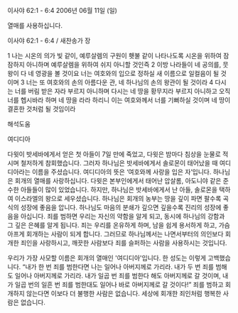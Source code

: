 이사야 62:1 - 6:4 
2006년 06월 11일 (일)

열매를 사용하십니다.



이사야 62:1 - 6:4 / 새찬송가  장


1 나는 시온의 의가 빛 같이, 예루살렘의 구원이 횃불 같이 나타나도록 시온을 위하여 잠잠하지 아니하며 예루살렘을 위하여 쉬지 아니할 것인즉 2 이방 나라들이 네 공의를, 뭇 왕이 다 네 영광을 볼 것이요 너는 여호와의 입으로 정하실 새 이름으로 일컬음이 될 것이며 3 너는 또 여호와의 손의 아름다운 관, 네 하나님의 손의 왕관이 될 것이라 4 다시는 너를 버림 받은 자라 부르지 아니하며 다시는 네 땅을 황무지라 부르지 아니하고 오직 너를 헵시바라 하며 네 땅을    라라 하리니 이는 여호와께서 너를 기뻐하실 것이며 네 땅이 결혼한 것처럼 될 것임이라

해석도움





여디디아

다윗이 밧세바에게서 얻은 첫 아들이 7일 만에 죽었고, 다윗은 밤마다 침상을 눈물로 적시며 철저하게 참회했습니다. 그러자 하나님은 밧세바에게서 솔로몬이 태어났을 때 여디디아라는 이름을 주셨습니다. 여디디아의 뜻은 ‘여호와께 사랑을 입은 자’입니다. 
하나님은 회개의 열매를 사랑하십니다.
다윗은 본부인에게서 태어난 압살롬, 아도니야 같은 준수한 아들들이 많이 있었습니다. 하지만, 하나님은 밧세바에게서 난 아들, 솔로몬을 택하여 이스라엘의 왕으로 세우셨습니다. 하나님은 회개의 농부는 땅을 깊이 파면 팔수록 곡식의 성장에 좋음을 압니다. 하나님도 마음의 분쇄가 깊으면 깊을수록 진리의 성장에 좋음을 아십니다. 죄를 범하면 우리는 자신의 약함을 알게 되고, 동시에 하나님의 강함과 그 깊은 은혜를 알게 됩니다. 죄는 우리를 온유하게 하며, 남을 쉽게 용서하게 하고, 가슴 아프게 회개하는 사람이 되게 합니다. 그러므로 하나님께서는 나면서부터의 의인보다 회개한 죄인을 사랑하시고, 깨끗한 사람보다 죄를 슬퍼하는 사람을 사용하시는 것입니다.

우리가 가장 사모할 이름은 회개의 열매인 '여디디아'입니다.
한 성도는 이렇게 고백했습니다. 
“내가 한 번 죄를 범한다면 나는 일어나 아버지께로 가리라. 내가 두 번 죄를 범해도 일어나 아버지께로 가리라. 내가 일곱 번 죄를 범한다 해도 아버지께로 갈 것이며, 내가 일곱 번의 일흔 번 죄를 범한대도 일어나 바로 아버지께로 갈 것이다!” 
죄를 범하고 회개하지 않는다면 이보다 더 불행한 사람은 없습니다. 
세상에 회개한 죄인처럼 행복한 사람은 없습니다.